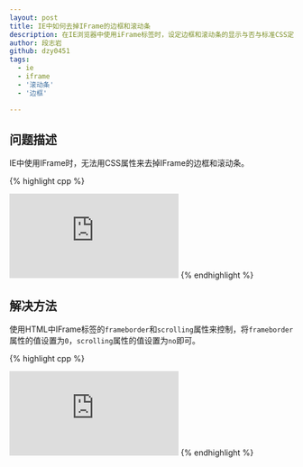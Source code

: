 ```yaml
---
layout: post
title: IE中如何去掉IFrame的边框和滚动条
description: 在IE浏览器中使用iFrame标签时，设定边框和滚动条的显示与否与标准CSS定义的方式不同，本文说明如何在IE中去除iframe标签的边框和滚动条。
author: 段志岩
github: dzy0451
tags:
  - ie
  - iframe
  - '滚动条'
  - '边框'

---
```


## 问题描述

IE中使用IFrame时，无法用CSS属性来去掉IFrame的边框和滚动条。

{% highlight cpp %}
<iframe  style="border:none;overflow:hidden" src="http://sina.com.cn"></iframe>
{% endhighlight %}

## 解决方法

使用HTML中IFrame标签的`frameborder`和`scrolling`属性来控制，将`frameborder`属性的值设置为`0`，`scrolling`属性的值设置为`no`即可。

{% highlight cpp %}
<iframe  frameborder="0" scrolling="no" src="http://sina.com.cn"></iframe>
{% endhighlight %}

